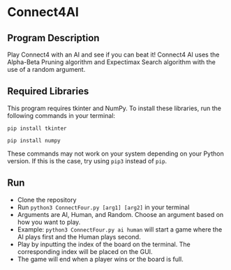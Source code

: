# Connect4AI

## Program Description
Play Connect4 with an AI and see if you can beat it!
Connect4 AI uses the Alpha-Beta Pruning algorithm and Expectimax Search algorithm with the use of a random argument. 

## Required Libraries

This program requires tkinter and NumPy. To install these libraries, run the following commands in your terminal:

```pip install tkinter```

```pip install numpy```

These commands may not work on your system depending on your Python version. If this is the case, try using ```pip3``` instead of ```pip```.

## Run
- Clone the repository
- Run ```python3 ConnectFour.py [arg1] [arg2]``` in your terminal
- Arguments are AI, Human, and Random. Choose an argument based on how you want to play. 
- Example: ```python3 ConnectFour.py ai human``` will start a game where the AI plays first and the Human plays second.
- Play by inputting the index of the board on the terminal. The corresponding index will be placed on the GUI.
- The game will end when a player wins or the board is full.






